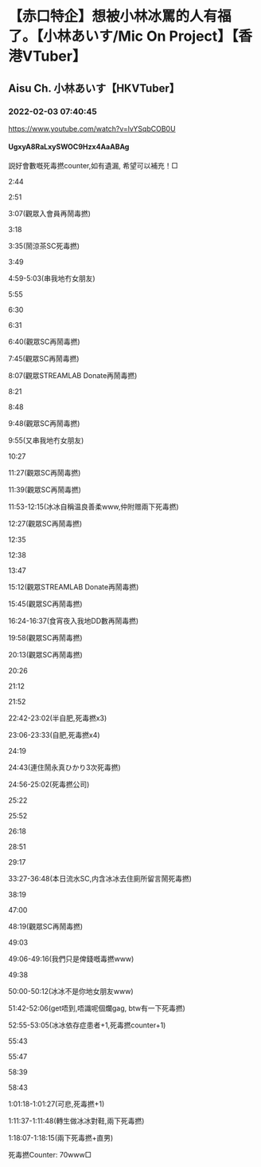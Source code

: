 # 【赤口特企】想被小林冰罵的人有福了。【小林あいす/Mic On Project】【香港VTuber】

## Aisu Ch. 小林あいす【HKVTuber】

### 2022-02-03 07:40:45

https://www.youtube.com/watch?v=lvYSqbCOB0U

#### UgxyA8RaLxySWOC9Hzx4AaABAg

説好會數嘅死毒撚counter,如有遺漏, 希望可以補充！□

2:44

2:51

3:07(觀眾入會員再鬧毒撚)

3:18

3:35(鬧涼茶SC死毒撚)

3:49

4:59-5:03(串我地冇女朋友)

5:55

6:30

6:31

6:40(觀眾SC再鬧毒撚)

7:45(觀眾SC再鬧毒撚)

8:07(觀眾STREAMLAB Donate再鬧毒撚)

8:21

8:48

9:48(觀眾SC再鬧毒撚)

9:55(又串我地冇女朋友)

10:27

11:27(觀眾SC再鬧毒撚)

11:39(觀眾SC再鬧毒撚)

11:53-12:15(冰冰自稱温良善柔www,仲附赠兩下死毒撚)

12:27(觀眾SC再鬧毒撚)

12:35

12:38

13:47

15:12(觀眾STREAMLAB Donate再鬧毒撚)

15:45(觀眾SC再鬧毒撚)

16:24-16:37(食宵夜入我地DD數再鬧毒撚)

19:58(觀眾SC再鬧毒撚)

20:13(觀眾SC再鬧毒撚)

20:26

21:12

21:52

22:42-23:02(半自肥,死毒撚x3)

23:06-23:33(自肥,死毒撚x4)

24:19

24:43(連住鬧永真ひかり3次死毒撚)

24:56-25:02(死毒撚公司)

25:22

25:52

26:18

28:51

29:17

33:27-36:48(本日流水SC,内含冰冰去住廁所留言鬧死毒撚)

38:19

47:00

48:19(觀眾SC再鬧毒撚)

49:03

49:06-49:16(我們只是俾錢嘅毒撚www)

49:38

50:00-50:12(冰冰不是你地女朋友www)

51:42-52:06(get唔到,唔識呢個爛gag, btw有一下死毒撚)

52:55-53:05(冰冰依存症患者+1,死毒撚counter+1)

55:43

55:47

58:39

58:43

1:01:18-1:01:27(可悲,死毒撚+1)

1:11:37-1:11:48(轉生做冰冰對鞋,兩下死毒撚)

1:18:07-1:18:15(兩下死毒撚+直男)

死毒撚Counter: 70www□

